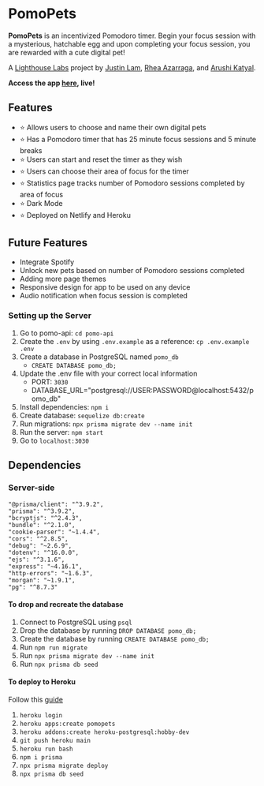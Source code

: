 # PomoPets

**PomoPets** is an incentivized Pomodoro timer. Begin your focus session with a mysterious, hatchable egg and upon completing your focus session, you are rewarded with a cute digital pet!

A [Lighthouse Labs](https://www.lighthouselabs.ca/) project by [Justin Lam](https://github.com/justinklam), [Rhea Azarraga](https://github.com/Rheaazarraga), and [Arushi Katyal](https://github.com/katy-arushi).

**Access the app [here](https://pomopets.netlify.app/), live!**

## Features

- ⭐ Allows users to choose and name their own digital pets
- ⭐ Has a Pomodoro timer that has 25 minute focus sessions and 5 minute breaks
- ⭐ Users can start and reset the timer as they wish
- ⭐ Users can choose their area of focus for the timer
- ⭐ Statistics page tracks number of Pomodoro sessions completed by area of focus
- ⭐ Dark Mode
- ⭐ Deployed on Netlify and Heroku

## Future Features

- Integrate Spotify
- Unlock new pets based on number of Pomodoro sessions completed
- Adding more page themes
- Responsive design for app to be used on any device
- Audio notification when focus session is completed
### Setting up the Server
1. Go to pomo-api: `cd pomo-api`
2. Create the `.env` by using `.env.example` as a reference: `cp .env.example .env`
3. Create a database in PostgreSQL named `pomo_db`
   - `CREATE DATABASE pomo_db;`
4. Update the .env file with your correct local information
   - PORT: `3030`
   - DATABASE_URL="postgresql://USER:PASSWORD@localhost:5432/pomo_db"
5. Install dependencies: `npm i`
6. Create database: `sequelize db:create`
7. Run migrations: `npx prisma migrate dev --name init`
8. Run the server: `npm start`
9. Go to `localhost:3030`

## Dependencies
### Server-side
    "@prisma/client": "^3.9.2",
    "prisma": "^3.9.2",
    "bcryptjs": "^2.4.3",
    "bundle": "^2.1.0",
    "cookie-parser": "~1.4.4",
    "cors": "^2.8.5",
    "debug": "~2.6.9",
    "dotenv": "^16.0.0",
    "ejs": "^3.1.6",
    "express": "~4.16.1",
    "http-errors": "~1.6.3",
    "morgan": "~1.9.1",
    "pg": "^8.7.3"

#### To drop and recreate the database
1. Connect to PostgreSQL using `psql`
2. Drop the database by running `DROP DATABASE pomo_db;`
3. Create the database by running `CREATE DATABASE pomo_db;`
4. Run `npm run migrate`
5. Run `npx prisma migrate dev --name init`
6. Run `npx prisma db seed`

#### To deploy to Heroku
Follow this [guide](https://www.prisma.io/docs/guides/deployment/deployment-guides/deploying-to-heroku)
1. `heroku login`
2. `heroku apps:create pomopets`
3. `heroku addons:create heroku-postgresql:hobby-dev`
4. `git push heroku main`
5. `heroku run bash`
6. `npm i prisma`
7. `npx prisma migrate deploy`
8. `npx prisma db seed`